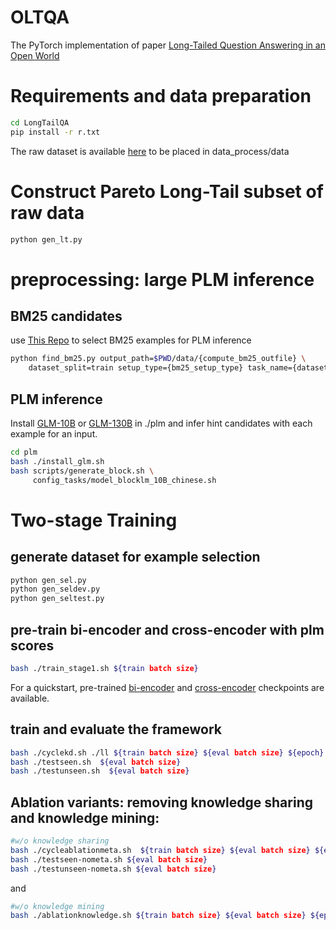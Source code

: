 # OLTQA
The PyTorch implementation of paper [Long-Tailed Question Answering in an Open World](https://arxiv.org/abs/2305.06557)

# Requirements and data preparation
```bash
cd LongTailQA
pip install -r r.txt
```
The raw dataset is available [here](https://drive.google.com/file/d/1yvWuMYKSEoeutA-o_1VviuD_lZKRorBP/view?usp=sharing) to be placed in data_process/data

# Construct Pareto Long-Tail subset of raw data
```bash
python gen_lt.py
```

# preprocessing: large PLM inference
## BM25 candidates
use [This Repo](https://github.com/OhadRubin/EPR) to select BM25 examples for PLM inference
```bash
python find_bm25.py output_path=$PWD/data/{compute_bm25_outfile} \
    dataset_split=train setup_type={bm25_setup_type} task_name={dataset} +ds_size={ds_size} L={finder_L}
```

## PLM inference
Install [GLM-10B](https://github.com/THUDM/GLM) or [GLM-130B](https://github.com/THUDM/GLM-130B) in ./plm and infer hint candidates with each example for an input.
```bash
cd plm
bash ./install_glm.sh
bash scripts/generate_block.sh \
     config_tasks/model_blocklm_10B_chinese.sh
```

# Two-stage Training

## generate dataset for example selection

```bash
python gen_sel.py
python gen_seldev.py
python gen_seltest.py
```

## pre-train bi-encoder and cross-encoder with plm scores
```bash
bash ./train_stage1.sh ${train batch size}
```
For a quickstart, pre-trained [bi-encoder](https://drive.google.com/file/d/1j_i28_zvBuhcRE--Lr_PkIUPrYUZKB5O/view?usp=sharing) and [cross-encoder](https://drive.google.com/file/d/1S6Aa_8SSShz5EhwjTlsurGkH7gfhlfh5/view?usp=sharing) checkpoints are available.

## train and evaluate the framework
```bash
bash ./cyclekd.sh ./ll ${train batch size} ${eval batch size} ${epoch}
bash ./testseen.sh  ${eval batch size}
bash ./testunseen.sh  ${eval batch size}
```

## Ablation variants: removing knowledge sharing and knowledge mining:
```bash
#w/o knowledge sharing
bash ./cycleablationmeta.sh  ${train batch size} ${eval batch size} ${epoch}
bash ./testseen-nometa.sh ${eval batch size}
bash ./testunseen-nometa.sh ${eval batch size}
```

and

```bash
#w/o knowledge mining
bash ./ablationknowledge.sh ${train batch size} ${eval batch size} ${epoch}
```
